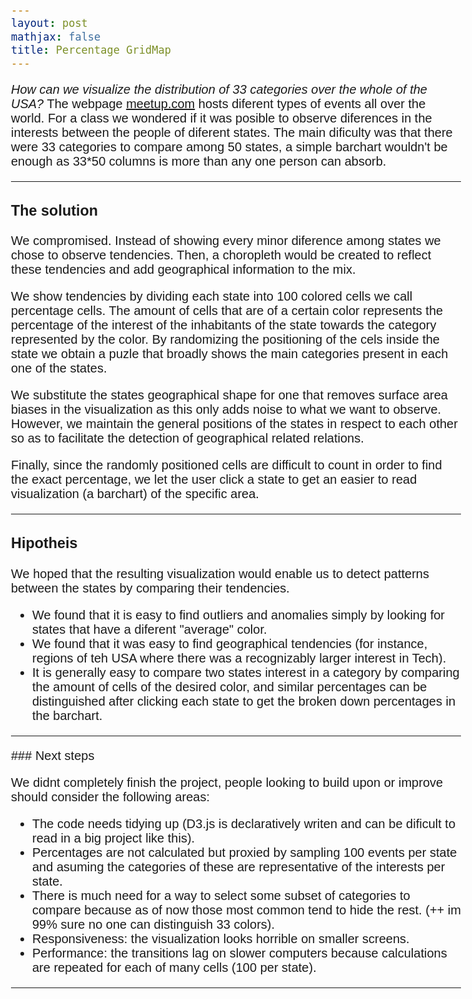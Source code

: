 ```yaml
---
layout: post
mathjax: false
title: Percentage GridMap
---
```


*How can we visualize the distribution of 33 categories over the whole of the USA?*
The webpage [meetup.com](http://meetup.com) hosts diferent types of events all over the world. 
For a class we wondered if it was posible to observe diferences in the interests between the people of diferent states. 
The main dificulty was that there were 33 categories to compare among 50 states, a simple barchart wouldn't be enough as 33*50 columns is more than any one person can absorb. 

---

### The solution

We compromised. Instead of showing every minor diference among states we chose to observe tendencies. Then, a choropleth would be created to reflect these tendencies and add geographical information to the mix.

We show tendencies by dividing each state into 100 colored cells we call percentage cells. The amount of cells that are of a certain color represents the percentage of the interest of the inhabitants of the state towards the category represented by the color. By randomizing the positioning of the cels inside the state we obtain a puzle that broadly shows the main categories present in each one of the states.

We substitute the states geographical shape for one that removes surface area biases in the visualization as this only adds noise to what we want to observe. However, we maintain the general positions of the states in respect to each other so as to facilitate the detection of geographical related relations.

Finally, since the randomly positioned cells are difficult to count in order to find the exact percentage, we let the user click a state to get an easier to read visualization (a barchart) of the specific area.

---

### Hipotheis

We hoped that the resulting visualization would enable us to detect patterns between the states by comparing their tendencies. 

* We found that it is easy to find outliers and anomalies simply by looking for states that have a diferent "average" color.
* We found that it was easy to find geographical tendencies (for instance, regions of teh USA where there was a recognizably larger interest in Tech).
* It is generally easy to compare two states interest in a category by comparing the amount of cells of the desired color, and similar percentages can be distinguished after clicking each state to get the broken down percentages in the barchart.

---

### Next steps

We didnt completely finish the project, people looking to build upon or improve should consider the following areas:

* The code needs tidying up (D3.js is declaratively writen and can be dificult to read in a big project like this).
* Percentages are not calculated but proxied by sampling 100 events per state and asuming the categories of these are representative of the interests per state.
* There is much need for a way to select some subset of categories to compare because as of now those most common tend to hide the rest. (++ im 99% sure no one can distinguish 33 colors).
* Responsiveness: the visualization looks horrible on smaller screens.
* Performance: the transitions lag on slower computers because calculations are repeated for each of many cells (100 per state).

---

<style>
  body {
    font-family:"avenir next", Arial, sans-serif;
    font-size: 20px;
  }

  .label {
    pointer-events: none;
  }

  #vis {
    
}

  /* .subcell {
    stroke: lightgrey;
  } */
</style>

<script src='https://d3js.org/d3.v4.min.js' charset='utf-8'></script>

<div id="vis"></div>

<script src="/gridmap.js"></script>

